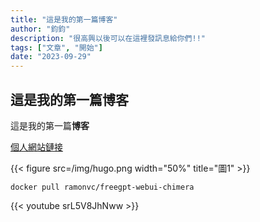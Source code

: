 ```yaml
---
title: "這是我的第一篇博客"
author: "鈞鈞"
description: "很高興以後可以在這裡發訊息給你們!!"
tags: ["文章", "開始"]
date: "2023-09-29"
---
```


## 這是我的第一篇博客

這是我的第一篇**博客**

[個人網站鏈接](http://jiunstudio.great-site.net/)

{{< figure src=/img/hugo.png width="50%" title="圖1" >}}

```
docker pull ramonvc/freegpt-webui-chimera
```

{{< youtube srL5V8JhNww >}}
